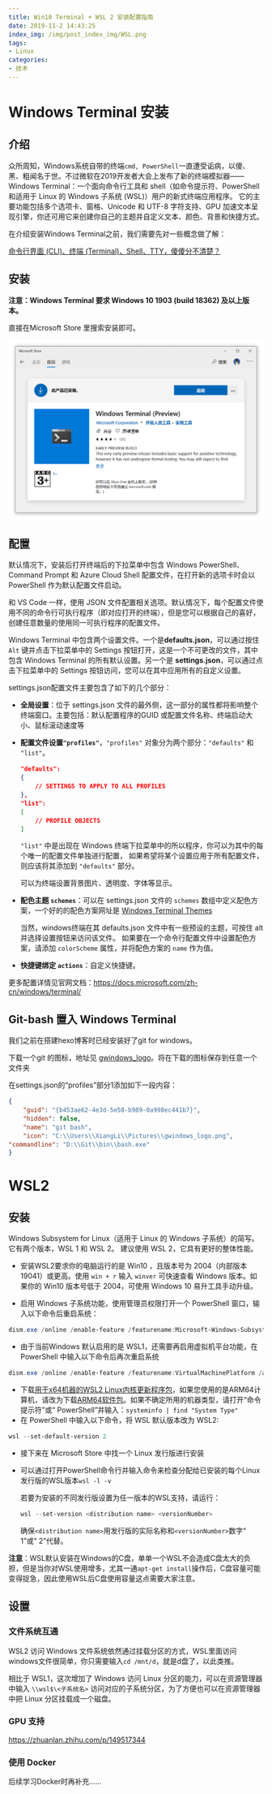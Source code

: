 ```yaml
---
title: Win10 Terminal + WSL 2 安装配置指南
date: 2019-11-2 14:43:25
index_img: /img/post_index_img/WSL.png
tags:
- Linux
categories:
- 技术
---
```


# Windows Terminal 安装

## 介绍

众所周知，Windows系统自带的终端`cmd, PowerShell`一直遭受诟病，以傻、黑、粗闻名于世。不过微软在2019开发者大会上发布了新的终端模拟器——Windows Terminal：一个面向命令行工具和 shell（如命令提示符、PowerShell 和适用于 Linux 的 Windows 子系统 (WSL)）用户的新式终端应用程序。 它的主要功能包括多个选项卡、窗格、Unicode 和 UTF-8 字符支持、GPU 加速文本呈现引擎，你还可用它来创建你自己的主题并自定义文本、颜色、背景和快捷方式。

在介绍安装Windows Terminal之前，我们需要先对一些概念做了解：

[命令行界面 (CLI)、终端 (Terminal)、Shell、TTY，傻傻分不清楚？](https://printempw.github.io/the-difference-between-cli-terminal-shell-tty/)

## 安装

**注意：Windows Terminal 要求 Windows 10 1903 (build 18362) 及以上版本。**

直接在Microsoft Store 里搜索安装即可。

<img src="https://raw.githubusercontent.com/xiangli-bjtu/Blog-images-hosting/main/img/windows-terminal-microsoft-store.png" style="zoom:67%;" />

## 配置

默认情况下，安装后打开终端后的下拉菜单中包含 Windows PowerShell、Command Prompt 和 Azure Cloud Shell 配置文件，在打开新的选项卡时会以 PowerShell 作为默认配置文件启动。

 和 VS Code 一样，使用 JSON 文件配置相关选项。默认情况下，每个配置文件使用不同的命令行可执行程序（即对应打开的终端），但是您可以根据自己的喜好，创建任意数量的使用同一可执行程序的配置文件。

Windows Terminal 中包含两个设置文件。一个是**defaults.json**，可以通过按住 `Alt` 键并点击下拉菜单中的 Settings 按钮打开，这是一个不可更改的文件，其中包含 Windows Terminal 的所有默认设置。另一个是 **settings.json**，可以通过点击下拉菜单中的 Settings 按钮访问，您可以在其中应用所有的自定义设置。

settings.json配置文件主要包含了如下的几个部分：

- **全局设置**：位于 settings.json 文件的最外侧，这一部分的属性都将影响整个终端窗口。主要包括：默认配置程序的GUID 或配置文件名称、终端启动大小、鼠标滚动速度等

- **配置文件设置`"profiles"`**，`"profiles"` 对象分为两个部分：`"defaults"` 和 `"list"`。

  ```json
  "defaults":
  {
      // SETTINGS TO APPLY TO ALL PROFILES
  },
  "list":
  [
      // PROFILE OBJECTS
  ]
  ```

   `"list"` 中是出现在 Windows 终端下拉菜单中的所以程序，你可以为其中的每个唯一的配置文件单独进行配置， 如果希望将某个设置应用于所有配置文件，则应该将其添加到 `"defaults"` 部分。

  可以为终端设置背景图片、透明度、字体等显示。

- **配色主题 `schemes`**：可以在 settings.json 文件的 `schemes` 数组中定义配色方案，一个好的的配色方案网址是 [Windows Terminal Themes](https://windowsterminalthemes.dev/)

  当然，windows终端在其 defaults.json 文件中有一些预设的主题，可按住 alt 并选择设置按钮来访问该文件。 如果要在一个命令行配置文件中设置配色方案，请添加 `colorScheme` 属性，并将配色方案的 `name` 作为值。

- **快捷键绑定 `actions`**：自定义快捷键。

更多配置详情见官网文档：https://docs.microsoft.com/zh-cn/windows/terminal/



## Git-bash 置入 Windows Terminal

我们之前在搭建hexo博客时已经安装好了git for windows。

下载一个git 的图标，地址见 [gwindows_logo](https://gitforwindows.org/img/gwindows_logo.png)。将在下载的图标保存到任意一个文件夹

在settings.json的“profiles”部分1添加如下一段内容：

```json
{
	"guid": "{b453ae62-4e3d-5e58-b989-0a998ec441b7}",
	"hidden": false,
    "name": "git bash",
	"icon": "C:\\Users\\XiangLi\\Pictures\\gwindows_logo.png",
"commandline": "D:\\Git\\bin\\bash.exe" 
}
```



# WSL2

## 安装

Windows Subsystem for Linux（适用于 Linux 的 Windows 子系统）的简写。它有两个版本，WSL 1 和 WSL 2。 建议使用 WSL 2，它具有更好的整体性能。

* 安装WSL2要求你的电脑运行的是 Win10 ，且版本号为 2004（内部版本19041）或更高。使用 `win + r` 输入 `winver` 可快速查看 Windows 版本。如果你的 Win10 版本号低于 2004，可使用 Windows 10 易升工具手动升级。

* 启用 Windows 子系统功能，使用管理员权限打开一个 PowerShell 窗口，输入以下命令后重启系统：

```powershell
dism.exe /online /enable-feature /featurename:Microsoft-Windows-Subsystem-Linux /all /norestart
```

* 由于当前Windows 默认启用的是 WSL1，还需要再启用虚拟机平台功能，在 PowerShell 中输入以下命令后再次重启系统

```powershell
dism.exe /online /enable-feature /featurename:VirtualMachinePlatform /all /norestart
```

* 下载[用于x64机器的WSL2 Linux内核更新程序包](https://wslstorestorage.blob.core.windows.net/wslblob/wsl_update_x64.msi)，如果您使用的是ARM64计算机，请改为下载[ARM64软件包](https://wslstorestorage.blob.core.windows.net/wslblob/wsl_update_arm64.msi)。如果不确定所用的机器类型，请打开“命令提示符”或“ PowerShell”并输入：`systeminfo | find "System Type"`
* 在 PowerShell 中输入以下命令，将 WSL 默认版本改为 WSL2:

```powershell
wsl --set-default-version 2
```

* 接下来在 Microsoft Store 中找一个 Linux 发行版进行安装

* 可以通过打开PowerShell命令行并输入命令来检查分配给已安装的每个Linux发行版的WSL版本`wsl -l -v`

  若要为安装的不同发行版设置为任一版本的WSL支持，请运行：

  ```powershell
  wsl --set-version <distribution name> <versionNumber>
  ```

  确保`<distribution name>`用发行版的实际名称和`<versionNumber>`数字“ 1”或“ 2”代替。


**注意**：WSL默认安装在Windows的C盘，单单一个WSL不会造成C盘太大的负担，但是当你对WSL使用增多，尤其一通`apt-get install`操作后，C盘容量可能变得捉急，因此使用WSL后C盘使用容量这点需要大家注意。

## 设置

### 文件系统互通

WSL2 访问 Windows 文件系统依然通过挂载分区的方式，WSL里面访问windows文件很简单，你只需要输入`cd /mnt/d`，就是d盘了，以此类推。

相比于 WSL1，这次增加了 Windows 访问 Linux 分区的能力，可以在资源管理器中输入 `\\wsl$\<子系统名>` 访问对应的子系统分区，为了方便也可以在资源管理器中把 Linux 分区挂载成一个磁盘。

### GPU 支持

https://zhuanlan.zhihu.com/p/149517344

### 使用 Docker

后续学习Docker时再补充……

